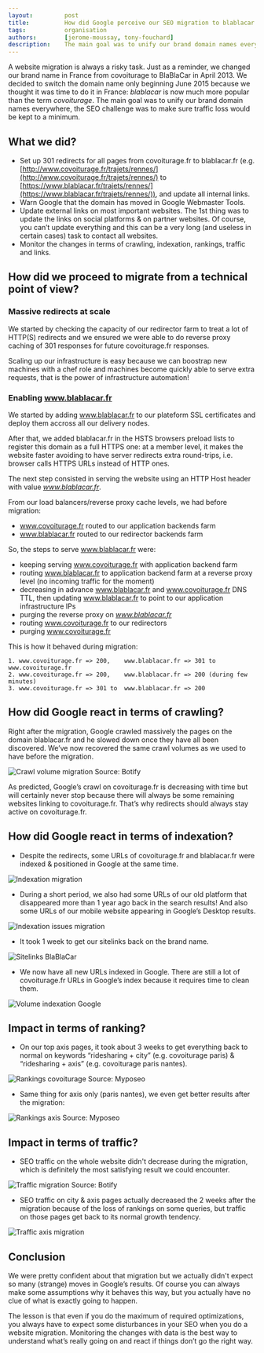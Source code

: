 ```yaml
---
layout:         post
title:          How did Google perceive our SEO migration to blablacar.fr?
tags:           organisation
authors:        [jerome-moussay, tony-fouchard]
description:    The main goal was to unify our brand domain names everywhere, the SEO challenge was to make sure traffic loss would be kept to a minimum.
---
```


A website migration is always a risky task. Just as a reminder, we changed our brand name in France from covoiturage to 
BlaBlaCar in April 2013. We decided to switch the domain name only beginning June 2015 because we 
thought it was time to do it in France: *blablacar* is now much more popular than the term *covoiturage*. The main goal 
was to unify our brand domain names everywhere, the SEO challenge was to make sure traffic loss would be kept to a minimum.

## What we did?

- Set up 301 redirects for all pages from covoiturage.fr to blablacar.fr 
(e.g. [http://www.covoiturage.fr/trajets/rennes/](http://www.covoiturage.fr/trajets/rennes/) to [https://www.blablacar.fr/trajets/rennes/](https://www.blablacar.fr/trajets/rennes/)), and update all internal links.
- Warn Google that the domain has moved in Google Webmaster Tools.
- Update external links on most important websites. The 1st thing was to update the links on social platforms & on 
partner websites. Of course, you can’t update everything and this can be a very long (and useless in certain cases) 
task to contact all websites.
- Monitor the changes in terms of crawling, indexation, rankings, traffic and links.

## How did we proceed to migrate from a technical point of view?

### Massive redirects at scale

We started by checking the capacity of our redirector farm to treat a lot of HTTP(S) redirects and we ensured we were able to do reverse proxy caching of 301 responses for future covoiturage.fr responses.

Scaling up our infrastructure is easy because we can boostrap new machines with a chef role and machines become quickly able to serve extra requests, that is the power of infrastructure automation!

### Enabling www.blablacar.fr

We started by adding www.blablacar.fr to our plateform SSL certificates and deploy them accross all our delivery nodes.

After that, we added blablacar.fr in the HSTS browsers preload lists to register this domain as a full HTTPS one: at 
a member level, it makes the website faster avoiding to have server redirects extra round-trips, i.e. browser calls 
HTTPS URLs instead of HTTP ones.

The next step consisted in serving the website using an HTTP Host header with value *www.blablacar.fr*.

From our load balancers/reverse proxy cache levels, we had before migration:
 
 - www.covoiturage.fr routed to our application backends farm
 - www.blablacar.fr routed to our redirector backends farm

So, the steps to serve www.blablacar.fr were:

 - keeping serving www.covoiturage.fr with application backend farm
 - routing www.blablacar.fr to application backend farm at a reverse proxy level (no incoming traffic for the moment)
 - decreasing in advance www.blablacar.fr and www.covoiturage.fr DNS TTL, then updating www.blablacar.fr to point to 
 our application infrastructure IPs
 - purging the reverse proxy on *www.blablacar.fr*
 - routing www.covoiturage.fr to our redirectors
 - purging www.covoiturage.fr

This is how it behaved during migration:

    1. www.covoiturage.fr => 200,    www.blablacar.fr => 301 to www.covoiturage.fr
    2. www.covoiturage.fr => 200,    www.blablacar.fr => 200 (during few minutes)
    3. www.covoiturage.fr => 301 to  www.blablacar.fr => 200

## How did Google react in terms of crawling?

Right after the migration, Google crawled massively the pages on the domain blablacar.fr and he slowed down once they have all been discovered. We’ve now recovered the same crawl volumes as we used to have before the migration.

<p class="text-center">
    <img src="../../images/2015-07-23_how-did-google-perceive-our-seo-migration-to-blablacar-fr/2015-07-23-crawl-volume-migration-fr.png" alt="Crawl volume migration" />
    <span class="img-caption">Source: Botify</span>
</p>

As predicted, Google’s crawl on covoiturage.fr is decreasing with time but will certainly never stop because there will always be some remaining websites linking to covoiturage.fr. That’s why redirects should always stay active on covoiturage.fr.

## How did Google react in terms of indexation?

- Despite the redirects, some URLs of covoiturage.fr and blablacar.fr were indexed & positioned in Google at the same time.

<p class="text-center">
    <img src="../../images/2015-07-23_how-did-google-perceive-our-seo-migration-to-blablacar-fr/2015-07-23-indexation-migration-fr.png" alt="Indexation migration" />
</p>

- During a short period, we also had some URLs of our old platform that disappeared more than 1 year ago back in the search results! And also some URLs of our mobile website appearing in Google’s Desktop results.

<p class="text-center">
    <img src="../../images/2015-07-23_how-did-google-perceive-our-seo-migration-to-blablacar-fr/2015-07-23-indexation-issues-migration-fr.png" alt="Indexation issues migration" />
</p>

- It took 1 week to get our sitelinks back on the brand name.

<p class="text-center">
    <img src="../../images/2015-07-23_how-did-google-perceive-our-seo-migration-to-blablacar-fr/2015-07-23-sitelinks-blablacar-fr.png" alt="Sitelinks BlaBlaCar" />
</p>

- We now have all new URLs indexed in Google. There are still a lot of covoiturage.fr URLs in Google’s index because it requires time to clean them.  

<p class="text-center">
    <img src="../../images/2015-07-23_how-did-google-perceive-our-seo-migration-to-blablacar-fr/2015-07-23-volume-indexation-google-fr.png" alt="Volume indexation Google" />
</p>

## Impact in terms of ranking?

- On our top axis pages, it took about 3 weeks to get everything back to normal on keywords “ridesharing + city” 
(e.g. covoiturage paris) & “ridesharing + axis” (e.g. covoiturage paris nantes).

<p class="text-center">
    <img src="../../images/2015-07-23_how-did-google-perceive-our-seo-migration-to-blablacar-fr/2015-07-23-rankings-covoiturage-fr.png" alt="Rankings covoiturage" />
    <span class="img-caption">Source: Myposeo</span>
</p>

- Same thing for axis only (paris nantes), we even get better results after the migration:

<p class="text-center">
    <img src="../../images/2015-07-23_how-did-google-perceive-our-seo-migration-to-blablacar-fr/2015-07-23-rankings-axis-fr.png" alt="Rankings axis" />
    <span class="img-caption">Source: Myposeo</span>
</p>

## Impact in terms of traffic?

- SEO traffic on the whole website didn't decrease during the migration, which is definitely the most satisfying 
result we could encounter.

<p class="text-center">
    <img src="../../images/2015-07-23_how-did-google-perceive-our-seo-migration-to-blablacar-fr/2015-07-23-trafic-migration-fr.png" alt="Traffic migration" />
    <span class="img-caption">Source: Botify</span>
</p>

- SEO traffic on city & axis pages actually decreased the 2 weeks after the migration because of the loss of rankings
 on some queries, but traffic on those pages get back to its normal growth tendency.

<p class="text-center">
    <img src="../../images/2015-07-23_how-did-google-perceive-our-seo-migration-to-blablacar-fr/2015-07-23-trafic-axis-migration-fr.png" alt="Traffic axis migration" />
</p>

## Conclusion

We were pretty confident about that migration but we actually didn't expect so many (strange) moves in Google’s 
results. Of course you can always make some assumptions why it behaves this way, but you actually have no clue of 
what is exactly going to happen.

The lesson is that even if you do the maximum of required optimizations, you always have to expect some disturbances 
in your SEO when you do a website migration. Monitoring the changes with data is the best way to understand what’s 
really going on and react if things don’t go the right way.
